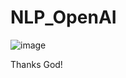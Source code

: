 # NLP_OpenAI

![image](https://user-images.githubusercontent.com/69597971/215288492-6a3a900e-2ef6-4c69-a93d-d20199f54283.png)


Thanks God!
